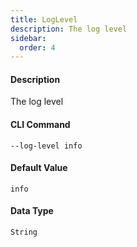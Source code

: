 ```yaml
---
title: LogLevel
description: The log level
sidebar:
  order: 4
---
```


<!-- This file is automatically generated. Any modifications made directly to this file
  may be overwritten. For more details on how this file is generated and how to use
  the related commands, refer to the documentation available in the `internal/cmd/cmd_*.go` files.
-->

#### Description

The log level

#### CLI Command

```
--log-level info
```


#### Default Value
```
info
```




#### Data Type
```
String
```
